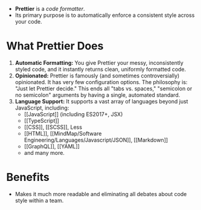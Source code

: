 - **Prettier** is a *code formatter*.
- Its primary purpose is to automatically enforce a consistent style across your code.
# What Prettier Does
1. **Automatic Formatting:** You give Prettier your messy, inconsistently styled code, and it instantly returns clean, uniformly formatted code.
2. **Opinionated:** Prettier is famously (and sometimes controversially) opinionated. It has very few configuration options. The philosophy is: "Just let Prettier decide." This ends all "tabs vs. spaces," "semicolon or no semicolon" arguments by having a single, automated standard.
3. **Language Support:** It supports a vast array of languages beyond just JavaScript, including:
    - [[JavaScript]] (including ES2017+, JSX)
    - [[TypeScript]]
    - [[CSS]], [[SCSS]], Less
    - [[HTML]], [[MindMap/Software Engineering/Languages/Javascript/JSON]], [[Markdown]]
    - [[GraphQL]], [[YAML]]
    - and many more.
# Benefits
- Makes it much more readable and eliminating all debates about code style within a team.